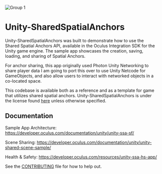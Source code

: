 ![Group 1](https://user-images.githubusercontent.com/78103154/165530747-ab6ee610-c0a6-4f43-bed4-57db257984d9.png)

# Unity-SharedSpatialAnchors

Unity-SharedSpatialAnchors was built to demonstrate how to use the Shared Spatial Anchors API, available in the Oculus Integration SDK for the Unity game engine. The sample app showcases the creation, saving, loading, and sharing of Spatial Anchors.

For anchor sharing, this app originally used Photon Unity Networking to share player data I am going to port this over to use Unity Netcode for GameObjects, and also allow users to interact with networked objects in a co-located space.

This codebase is available both as a reference and as a template for game that utilizes shared spatial anchors. Unity-SharedSpatialAnchors is under the license found [here](LICENSE) unless otherwise specified.

## Documentation 

Sample App Architecture: https://developer.oculus.com/documentation/unity/unity-ssa-sf/

Scene Sharing: https://developer.oculus.com/documentation/unity/unity-shared-scene-sample/

Health & Safety: https://developer.oculus.com/resources/unity-ssa-hs-app/ 

See the [CONTRIBUTING](CONTRIBUTING.md) file for how to help out.
